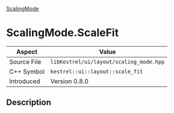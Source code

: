 [ScalingMode](index.md)
# ScalingMode.ScaleFit
| Aspect | Value |
| --- | --- |
| Source File | `libKestrel/ui/layout/scaling_mode.hpp` |
| C++ Symbol | `kestrel::ui::layout::scale_fit` |
| Introduced | Version 0.8.0 |
## Description
